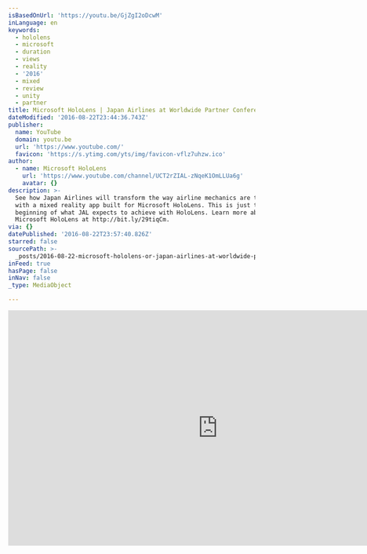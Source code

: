 ```yaml
---
isBasedOnUrl: 'https://youtu.be/GjZgI2oDcwM'
inLanguage: en
keywords:
  - hololens
  - microsoft
  - duration
  - views
  - reality
  - '2016'
  - mixed
  - review
  - unity
  - partner
title: Microsoft HoloLens | Japan Airlines at Worldwide Partner Conference 2016
dateModified: '2016-08-22T23:44:36.743Z'
publisher:
  name: YouTube
  domain: youtu.be
  url: 'https://www.youtube.com/'
  favicon: 'https://s.ytimg.com/yts/img/favicon-vflz7uhzw.ico'
author:
  - name: Microsoft HoloLens
    url: 'https://www.youtube.com/channel/UCT2rZIAL-zNqeK1OmLLUa6g'
    avatar: {}
description: >-
  See how Japan Airlines will transform the way airline mechanics are trained
  with a mixed reality app built for Microsoft HoloLens. This is just the
  beginning of what JAL expects to achieve with HoloLens. Learn more about
  Microsoft HoloLens at http://bit.ly/29tiqCm.
via: {}
datePublished: '2016-08-22T23:57:40.826Z'
starred: false
sourcePath: >-
  _posts/2016-08-22-microsoft-hololens-or-japan-airlines-at-worldwide-partner-con.md
inFeed: true
hasPage: false
inNav: false
_type: MediaObject

---
```

<iframe src="https://cdn.embedly.com/widgets/media.html?src=https%3A%2F%2Fwww.youtube.com%2Fembed%2FGjZgI2oDcwM%3Ffeature%3Doembed&amp;url=http%3A%2F%2Fwww.youtube.com%2Fwatch%3Fv%3DGjZgI2oDcwM&amp;image=https%3A%2F%2Fi.ytimg.com%2Fvi%2FGjZgI2oDcwM%2Fhqdefault.jpg&amp;key=b7d04c9b404c499eba89ee7072e1c4f7&amp;type=text%2Fhtml&amp;schema=youtube" width="854" height="480" scrolling="no" frameborder="0" allowfullscreen="" style=""></iframe>